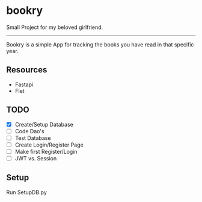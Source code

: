 
# bookry 


Small Project for my beloved girlfriend.

---

Bookry is a simple App for tracking the books you have read in that specific year.

## Resources
* Fastapi
* Flet

## TODO
- [x] Create/Setup Database
- [ ] Code Dao's
- [ ] Test Database
- [ ] Create Login/Register Page
- [ ] Make first Register/Login
- [ ] JWT vs. Session

## Setup

Run SetupDB.py 

